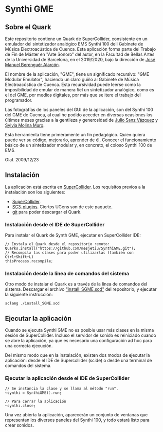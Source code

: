 # Synthi GME

## Sobre el Quark

Este repositorio contiene un Quark de SuperCollider, consistente en un emulador del sintetizador analógico EMS Synthi 100 dell Gabinete de Música Electroacústica de Cuenca.
Esta aplicación forma parte del Trabajo de Fin de Máster en "Arte Sonoro" del autor, en la Facultad de Bellas Artes de la Universidad de Barcelona, en el 2019/2020, bajo la dirección de [José Manuel Berenguér Alarcón](http://www.sonoscop.net/jmb/).

El nombre de la aplicación, "GME", tiene un significado recursivo: "GME Modular Emulator", haciendo un claro guiño al Gabinete de Música Electroacústica de Cuenca. Esta recursividad puede leerse como la imposibilidad de emular de manera fiel un sintetizador analógico, como es el del GME, por medios digitales, por más que se itere el trabajo del programador.  

Las fotografías de los paneles del GUI de la aplicación, son del Synthi 100 del GME de Cuenca, al cual he podido acceder en diversas ocasiones los últimos meses gracias a la gentileza y generosidad de [Julio Sanz Vázquez](https://www.facebook.com/juliosanzvaz) y [Sylvia Molina Muro](https://www.facebook.com/sylvia.mmuro).

Esta herramienta tiene primeramente un fin pedagógico. Quien quiera puede ver su código, mejorarlo, aprender de él, Conocer el funcionamiento básico de un sintetizador modular y, en concreto, el coloso Synthi 100 de EMS.

Olaf. 2009/12/23

## Instalación

La aplicación está escrita en [SuperCollider](https://github.com/supercollider/supercollider). Los requisitos previos a la instalación son los siguientes:

* [SuperCollider](https://github.com/supercollider/supercollider).
* [SC3-plugins](https://github.com/supercollider/sc3-plugins). Ciertos UGens son de este paquete.
* [git](https://git-scm.com/) para poder descargar el Quark.

### Instalación desde el IDE de SuperCollider

Para instalar el Quark de Synth GME, ejecutar en SuperCollider IDE:

	// Instala el Quark desde el repositorio remoto:
    Quarks.install("https://github.com/mesjetiu/SynthiGME.git");
    // Recompila las clases para poder utilizarlas (también con Ctrl+Shift+L)
    thisProcess.recompile;

### Instalación desde la línea de comandos del sistema

Otro modo de instalar el Quark es a través de la línea de comandos del sistema. Descargar el archivo ["install_SGME.scd"](https://github.com/mesjetiu/SynthiGME/blob/master/installation/install_SGME.scd) del repositorio, y ejecutar la siguiente instrucción:

    sclang ./install_SGME.scd



## Ejecutar la aplicación

Cuando se ejecuta Synthi GME no es posible usar más clases en la misma sesión de SuperCollider. Incluso el servidor de sonido es reiniciado cuando se abre la aplicación, ya que es necesario una configuración ad hoc para una correcta ejecución.

Del mismo modo que en la instalación, existen dos modos de ejecutar la aplicación: desde el IDE de Supercollider (scide) o desde una terminal de comandos del sistema.



### Ejecutar la aplicación desde el IDE de SuperCollider


	// Se instancia la clase y se llama al método "run".
    ~synthi = SynthiGME().run;
    
    // Para cerrar la aplicación
    ~synthi.close;

Una vez abierta la aplicación, aparecerán un conjunto de ventanas que representan los diversos paneles del Synthi 100, y todo estará listo para crear sonidos.

